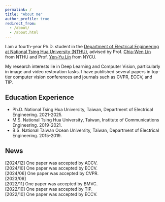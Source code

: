 ```yaml
---
permalink: /
title: "About me"
author_profile: true
redirect_from: 
  - /about/
  - /about.html
---
```

I am a fourth-year Ph.D. student in the [Department of Electrical Engineering at National Tsing Hua University (NTHU)](https://web.ee.nthu.edu.tw/index.php?Lang=en), advised by Prof. [Chia-Wen Lin](https://www.ee.nthu.edu.tw/cwlin/) from NTHU and Prof. [Yen-Yu Lin](https://sites.google.com/site/yylinweb/) from NYCU. 

My research interests lie in Deep Learning and Computer Vision, particularly in image and video restoration tasks. I have published several papers in top-tier computer vision conferences and journals such as CVPR, ECCV, and TIP.

## Education Experience
* Ph.D. National Tsing Hua University, Taiwan, Department of Electrical Engineering. 2021-2025.
* M.S. National Tsing Hua University, Taiwan, Institute of Communications Engineering. 2019-2021.
* B.S. National Taiwan Ocean University, Taiwan, Department of Electrical Engineering. 2015-2019.

## News
[2024/12] One paper was accepted by ACCV. <br>
[2024/10] One paper was accepted by ECCV. <br>
[2024/06] One paper was accepted by CVPR. <br>
[2023/09] <br>
[2022/11] One paper was accepted by BMVC. <br>
[2022/10] One paper was accepted by TIP. <br>
[2022/10] One paper was accepted by ECCV. <br>
